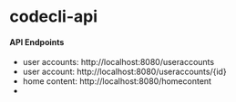 # codecli-api

#### API Endpoints

+ user accounts: http://localhost:8080/useraccounts
+ user account: http://localhost:8080/useraccounts/{id}
+ home content: http://localhost:8080/homecontent
+ 